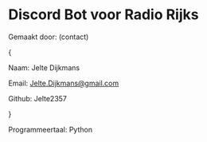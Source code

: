 # Discord Bot voor Radio Rijks

Gemaakt door: (contact)

{

Naam: Jelte Dijkmans

Email: Jelte.Dijkmans@gmail.com

Github: Jelte2357

}



Programmeertaal: Python